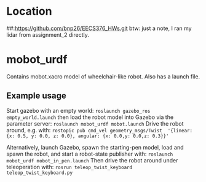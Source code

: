 # Location 
##:https://github.com/bnp26/EECS376_HWs.git
btw: just a note, I ran my lidar from assignment_2 directly.
# mobot_urdf
Contains mobot.xacro model of wheelchair-like robot.  Also has a launch file.

## Example usage
Start gazebo with an empty world:
`roslaunch gazebo_ros empty_world.launch`
then load the robot model into Gazebo via the parameter server:
`roslaunch mobot_urdf mobot.launch`
Drive the robot around, e.g. with:
`rostopic pub cmd_vel geometry_msgs/Twist  '{linear:  {x: 0.5, y: 0.0, z: 0.0}, angular: {x: 0.0,y: 0.0,z: 0.3}}'`

Alternatively, launch Gazebo, spawn the starting-pen model, load and spawn the robot, and start a robot-state
publisher with:
`roslaunch mobot_urdf mobot_in_pen.launch`
Then drive the robot around under teleoperation with:
`rosrun teleop_twist_keyboard teleop_twist_keyboard.py`

    
